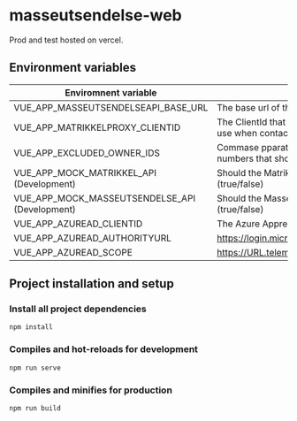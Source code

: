 # masseutsendelse-web
Prod and test hosted on vercel.

## Environment variables
| Enviromnent variable | Description |
|---|---|
| VUE_APP_MASSEUTSENDELSEAPI_BASE_URL | The base url of the MasseutsendelseAPI |
| VUE_APP_MATRIKKELPROXY_CLIENTID | The ClientId that the MatrikkelProxyAPI should use when contacting the Matrikkel |
| VUE_APP_EXCLUDED_OWNER_IDS | Commase pparated list of person/organization numbers that should be automatically excluded |
| VUE_APP_MOCK_MATRIKKEL_API (Development) | Should the MatrikkelProxyAPI be mocked? (true/false) |
| VUE_APP_MOCK_MASSEUTSENDELSE_API (Development) | Should the MasseutsendelseAPI be mocked? (true/false) |
| VUE_APP_AZUREAD_CLIENTID | The Azure Appregistration clientId |
| VUE_APP_AZUREAD_AUTHORITYURL | https://login.microsoftonline.com/**TenantID** |
| VUE_APP_AZUREAD_SCOPE | https://URL.telemarkfylke.no/user_impersonation

## Project installation and setup
### Install all project dependencies
```
npm install
```

### Compiles and hot-reloads for development
```
npm run serve
```

### Compiles and minifies for production
```
npm run build
```